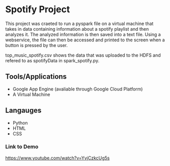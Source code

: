 # Spotify Project

This project was craeted to run a pyspark file on a virtual machine that takes in data containing information about a spotify playlist and then analyzes it. The analyzed information is then saved into a text file. Using a webservice, the file can then be accessed and printed to the screen when a button is pressed by the user.

top_music_spotify.csv shows the data that was uploaded to the HDFS and refered to as spotifyData in spark_spotify.py.

## Tools/Applications
*  Google App Engine (avaliable through Google Cloud Platform)
*  A Virtual Machine

## Langauges
*  Python
*  HTML
*  CSS

### Link to Demo
https://www.youtube.com/watch?v=YvjCzkcUg5s
